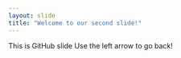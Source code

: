 ```yaml
---
layout: slide
title: "Welcome to our second slide!"
---
```

This is GitHub slide
Use the left arrow to go back!